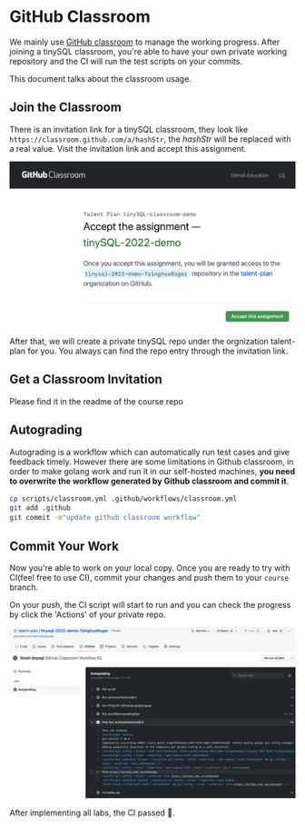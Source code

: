 # GitHub Classroom

We mainly use [GitHub classroom](https://classroom.github.com/) to manage the working progress. After joining a tinySQL classroom, you're able to have your own private working repository and the CI will run the test scripts on your commits.

This document talks about the classroom usage.

## Join the Classroom

There is an invitation link for a tinySQL classroom, they look like `https://classroom.github.com/a/hashStr`, the *hashStr* will be replaced with a real value. Visit the invitation link and accept this assignment.

![](./docs/images/accept.png)

After that, we will create a private tinySQL repo under the orgnization talent-plan for you. You always can find the repo entry through the invitation link.

## Get a Classroom Invitation

Please find it in the readme of the course repo

## Autograding

Autograding is a workflow which can automatically run test cases and give feedback timely. However there are some limitations in Github classroom, in order to make golang work and run it in our self-hosted machines, **you need to overwrite the workflow generated by Github classroom and commit it**.

```sh
cp scripts/classroom.yml .github/workflows/classroom.yml
git add .github
git commit -m"update github classroom workflow"
```

## Commit Your Work

Now you're able to work on your local copy. Once you are ready to try with CI(feel free to use CI), commit your changes and push them to your `course` branch.

On your push, the CI script will start to run and you can check the progress by click the 'Actions' of your private repo.



![](./docs/images/actions.png)


After implementing all labs, the CI passed 🚀.

